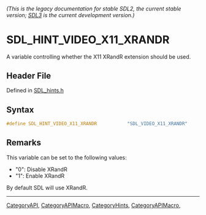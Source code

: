###### (This is the legacy documentation for stable SDL2, the current stable version; [SDL3](https://wiki.libsdl.org/SDL3/) is the current development version.)
# SDL_HINT_VIDEO_X11_XRANDR

A variable controlling whether the X11 XRandR extension should be used.

## Header File

Defined in [SDL_hints.h](https://github.com/libsdl-org/SDL/blob/SDL2/include/SDL_hints.h)

## Syntax

```c
#define SDL_HINT_VIDEO_X11_XRANDR           "SDL_VIDEO_X11_XRANDR"
```

## Remarks

This variable can be set to the following values:

- "0": Disable XRandR
- "1": Enable XRandR

By default SDL will use XRandR.

----
[CategoryAPI](CategoryAPI), [CategoryAPIMacro](CategoryAPIMacro), [CategoryHints](CategoryHints), [CategoryAPIMacro](CategoryAPIMacro), 

